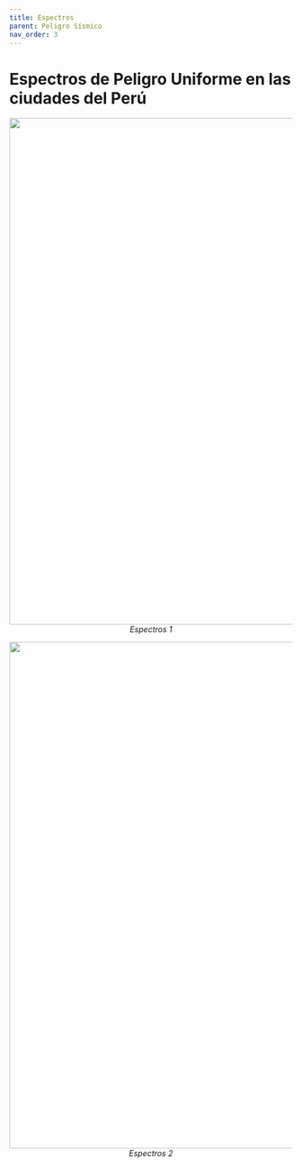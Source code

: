 ```yaml
---
title: Espectros
parent: Peligro Sísmico
nav_order: 3
---
```


# Espectros de Peligro Uniforme en las ciudades del Perú

<p align="center">
  <img src="../IMG/USH1.png" width="900" />
  <br>
  <em>Espectros 1</em>
</p>

<p align="center">
  <img src="../IMG/USH2.png" width="900" />
  <br>
  <em>Espectros 2</em>
</p>
